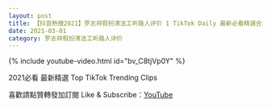```yaml
---
layout: post
title: 【抖音熱搜2021】罗志祥假扮清洁工听路人评价 1 TikTok Daily 最新必看精選合集2021 03 01
date: 2021-03-01
category: 罗志祥假扮清洁工听路人评价
---
```


{% include youtube-video.html id="bv_C8tjVp0Y" %}

2021必看 最新精選 Top TikTok Trending Clips

喜歡請點贊轉發加訂閱 Like & Subscribe：[YouTube](https://www.youtube.com/channel/UCAoR7VcanIPd04uEq_GIylA/videos)

